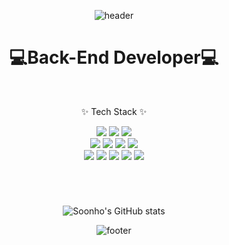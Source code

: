 <div align="center">
  
  ![header](https://capsule-render.vercel.app/api?type=waving&color=A9A9A9&height=250&section=header&text=Soonho%20Shin&fontSize=50)
  # :computer:Back-End Developer:computer:
  
  
  <br>
  
  ✨ Tech Stack ✨
  
  <img src="https://img.shields.io/badge/c-A8B9CC?style=for-the-badge&logo=c&logoColor=FFFFFF">
  <img src="https://img.shields.io/badge/java-007396?style=for-the-badge&logo=java&logoColor=FFFFFF">
  <img src="https://img.shields.io/badge/python-3776AB?style=for-the-badge&logo=python&logoColor=FFE400">
  
  <br>
  
  <img src="https://img.shields.io/badge/html5-E34F26?style=for-the-badge&logo=html5&logoColor=FFFFFF">
  <img src="https://img.shields.io/badge/css3-1572B6?style=for-the-badge&logo=css3&logoColor=FFFFFF">
  <img src="https://img.shields.io/badge/javascript-F7DF1E?style=for-the-badge&logo=javascript&logoColor=FFFFFF">
  <img src="https://img.shields.io/badge/jquery-0769AD?style=for-the-badge&logo=jquery&logoColor=FFFFFF">
  
  <br>
  <img src="https://img.shields.io/badge/spring-6DB33F?style=for-the-badge&logo=spring&logoColor=FFFFFF">
  <img src="https://img.shields.io/badge/oracle-F80000?style=for-the-badge&logo=oracle&logoColor=FFFFFF">
  <img src="https://img.shields.io/badge/mysql-4479A1?style=for-the-badge&logo=mysql&logoColor=FFFFFF">
  <img src="https://img.shields.io/badge/apache tomcat-F8DC75?style=for-the-badge&logo=apachetomcat&logoColor=000000">
  <img src="https://img.shields.io/badge/github-181717?style=for-the-badge&logo=github&logoColor=FFFFFF">

  #
  
  <br>
  
  ![Soonho's GitHub stats](https://github-readme-stats.vercel.app/api?username=shinsoonho&show_icons=true&theme=noctis_minimus)
  
  ![footer](https://capsule-render.vercel.app/api?type=waving&color=A9A9A9&height=250&section=footer)
</div>

<!--
**shinsoonho/shinsoonho** is a ✨ _special_ ✨ repository because its `README.md` (this file) appears on your GitHub profile.

Here are some ideas to get you started:

- 🔭 I’m currently working on ...
- 🌱 I’m currently learning ...
- 👯 I’m looking to collaborate on ...
- 🤔 I’m looking for help with ...
- 💬 Ask me about ...
- 📫 How to reach me: ...
- 😄 Pronouns: ...
- ⚡ Fun fact: ...
-->
